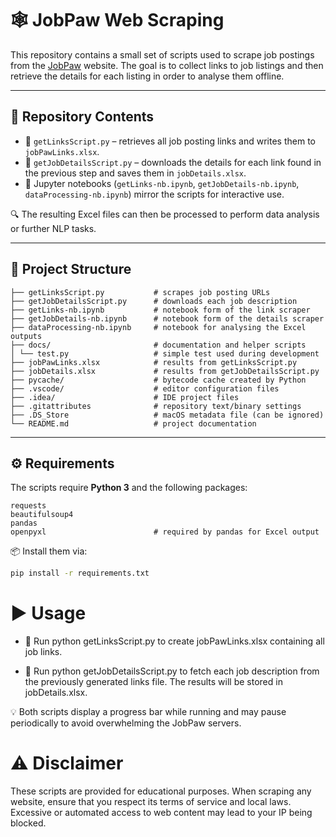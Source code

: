 # 🕸️ JobPaw Web Scraping

This repository contains a small set of scripts used to scrape job postings from the [JobPaw](https://www.jobpaw.com/) website. The goal is to collect links to job listings and then retrieve the details for each listing in order to analyse them offline.

---

## 📂 Repository Contents

- 🧲 `getLinksScript.py` – retrieves all job posting links and writes them to `jobPawLinks.xlsx`.
- 📄 `getJobDetailsScript.py` – downloads the details for each link found in the previous step and saves them in `jobDetails.xlsx`.
- 📓 Jupyter notebooks (`getLinks-nb.ipynb`, `getJobDetails-nb.ipynb`, `dataProcessing-nb.ipynb`) mirror the scripts for interactive use.

🔍 The resulting Excel files can then be processed to perform data analysis or further NLP tasks.

---

## 🧱 Project Structure

```
├── getLinksScript.py           # scrapes job posting URLs
├── getJobDetailsScript.py      # downloads each job description
├── getLinks-nb.ipynb           # notebook form of the link scraper
├── getJobDetails-nb.ipynb      # notebook form of the details scraper
├── dataProcessing-nb.ipynb     # notebook for analysing the Excel outputs
├── docs/                       # documentation and helper scripts
│ └── test.py                   # simple test used during development
├── jobPawLinks.xlsx            # results from getLinksScript.py
├── jobDetails.xlsx             # results from getJobDetailsScript.py
├── pycache/                    # bytecode cache created by Python
├── .vscode/                    # editor configuration files
├── .idea/                      # IDE project files
├── .gitattributes              # repository text/binary settings
├── .DS_Store                   # macOS metadata file (can be ignored)
└── README.md                   # project documentation
```

---

## ⚙️ Requirements

The scripts require **Python 3** and the following packages:

```
requests
beautifulsoup4
pandas
openpyxl                        # required by pandas for Excel output
```

📦 Install them via:

```bash
pip install -r requirements.txt
```

# ▶️ Usage

- 🔗 Run python getLinksScript.py to create jobPawLinks.xlsx containing all job links.

- 📑 Run python getJobDetailsScript.py to fetch each job description from the previously generated links file. The results will be stored in jobDetails.xlsx.

💡 Both scripts display a progress bar while running and may pause periodically to avoid overwhelming the JobPaw servers.

# ⚠️ Disclaimer

These scripts are provided for educational purposes.
When scraping any website, ensure that you respect its terms of service and local laws. Excessive or automated access to web content may lead to your IP being blocked.
